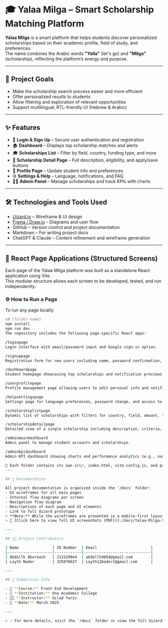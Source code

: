# 🎓 Yalaa Milga – Smart Scholarship Matching Platform

**Yalaa Milga** is a smart platform that helps students discover personalized scholarships based on their academic profile, field of study, and preferences.  
The name combines the Arabic words **"Yalla"** (let's go) and **"Milga"** (scholarship), reflecting the platform’s energy and purpose.

---

## 🎯 Project Goals

- Make the scholarship search process easier and more efficient
- Offer personalized results to students
- Allow filtering and exploration of relevant opportunities
- Support multilingual, RTL-friendly UI (Hebrew & Arabic)

---

## ✨ Features

- 🔐 **Login & Sign Up** – Secure user authentication and registration
- 🏠 **Dashboard** – Displays top scholarship matches and alerts
- 🎓 **Scholarships List** – Filter by field, country, funding type, and more
- 📄 **Scholarship Detail Page** – Full description, eligibility, and apply/save buttons
- 👤 **Profile Page** – Update student info and preferences
- ⚙️ **Settings & Help** – Language, notifications, and FAQ
- 🧑‍💼 **Admin Panel** – Manage scholarships and track KPIs with charts

---

## 🛠️ Technologies and Tools Used

- [Uizard.io](https://uizard.io) – Wireframe & UI design
- [Figma / Draw.io](https://draw.io) – Diagrams and user flow
- GitHub – Version control and project documentation
- Markdown – For writing project docs
- ChatGPT & Claude – Content refinement and wireframe generation

---
## 🧩 React Page Applications (Structured Screens)

Each page of the Yalaa Milga platform was built as a standalone React application using Vite.  
This modular structure allows each screen to be developed, tested, and run independently.

### ⚙️ How to Run a Page
To run any page locally:

```bash
cd [folder-name]
npm install
npm run dev
The repository includes the following page-specific React apps:

/loginpage
Login interface with email/password input and Google sign-in option.

/signuppage
Registration form for new users including name, password confirmation, and terms agreement.

/dashboardpage
Student homepage showcasing top scholarships and notification previews.

/userprofilepage
Profile management page allowing users to edit personal info and notification preferences.

/helpsettingspage
Settings page for language preferences, password change, and access to FAQs.

/scholarshiplistpage
Dynamic list of scholarships with filters for country, field, amount, type, and deadline.

/scholarshipdetailpage
Detailed view of a single scholarship including description, criteria, and apply/save buttons.

/adminmaindashboard
Admin panel to manage student accounts and scholarships.

/adminkpidashboard
Admin KPI dashboard showing charts and performance analytics (e.g., number of users, applications, deadlines).

🧠 Each folder contains its own src/, index.html, vite.config.js, and package.json files — making it an independently runnable React app.
---

## 📂 Documentation

All project documentation is organized inside the `/docs` folder:
- UI wireframes for all main pages
- Internal flow diagrams per screen
- Navigation flow diagram
- Descriptions of each page and UI elements
- Link to full Uizard prototype
> **Note:** While the wireframes are presented in a mobile-first layout, the system is intended as a responsive web application. All components and layouts are designed to adapt smoothly to desktop and tablet screens as well.
> 📸 [Click here to view full UI screenshots (PDF)](./docs/Yalaa-Milga-Screenshots.pdf)

---

## 👨‍💻 Project Contributors

| Name               | ID Number  | Email                        |
|--------------------|------------|------------------------------|
| Abdallh Abureash   | 211520044  | abdallh4664@gmail.com        |
| Layth Bader        | 325878627  | Layth12bader1@gmail.com      |

---

## 🏫 Submission Info

- 📅 **Course:** Front-End Development  
- 🏫 **Institution:** Ono Academic College  
- 👨‍🏫 **Instructor:** Gilad Yariv  
- 📆 **Date:** March 2025

---

> 💡 For more details, visit the `/docs` folder or view the full Uizard wireframes [here](https://app.uizard.io/prototypes/0jB8eZoqVQuKXJz36VGw/player/preview).
